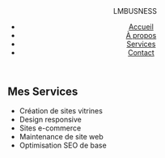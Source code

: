 <!DOCTYPE html>
<html lang="fr">
<head>
    <meta charset="UTF-8">
    <meta name="viewport" content="width=device-width, initial-scale=1.0">
    <link rel="stylesheet" href="..services.css">
    <title>Services - Leonel</title>
</head>
<body>
    <header>
        <nav>
            <div class="logo">L<span>M</span>BUSNESS</div>
            <ul id="menu">
                <li><a href="portfolio.html">Accueil</a></li>
                <li><a href="About.html">À propos</a></li>
                <li><a href="service.html">Services</a></li>
                <li><a href="Contact.html">Contact</a></li>
            </ul>
        </nav>
    </header>
    <section class="section">
        <h1>Mes Services</h1>
        <ul>
            <li>Création de sites vitrines</li>
            <li>Design responsive</li>
            <li>Sites e-commerce</li>
            <li>Maintenance de site web</li>
            <li>Optimisation SEO de base</li>
        </ul>
    </section>
</body>
</html>
